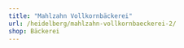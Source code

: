 ```yaml
---
title: "Mahlzahn Vollkornbäckerei"
url: /heidelberg/mahlzahn-vollkornbaeckerei-2/
shop: Bäckerei
---
```

